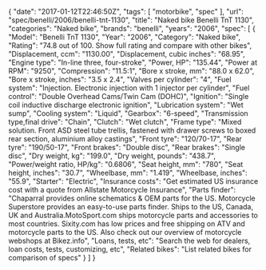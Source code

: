 {
    "date": "2017-01-12T22:46:50Z",
    "tags": [
        "motorbike",
        "spec"
    ],
    "url": "spec\/benelli\/2006\/benelli-tnt-1130",
    "title": "Naked bike Benelli TnT 1130",
    "categories": "Naked bike",
    "brands": "benelli",
    "years": "2006",
    "spec": [
        {
            "Model": "Benelli TnT 1130",
            "Year": "2006",
            "Category": "Naked bike",
            "Rating": "74.8 out of 100. Show full rating and compare with other bikes",
            "Displacement, ccm": "1130.00",
            "Displacement, cubic inches": "68.95",
            "Engine type": "In-line three, four-stroke",
            "Power, HP": "135.44",
            "Power at RPM": "9250",
            "Compression": "11.5:1",
            "Bore x stroke, mm": "88.0 x 62.0",
            "Bore x stroke, inches": "3.5 x 2.4",
            "Valves per cylinder": "4",
            "Fuel system": "Injection.  Electronic injection             with 1 injector per cylinder",
            "Fuel control": "Double Overhead Cams\/Twin Cam (DOHC)",
            "Ignition": "Single coil inductive discharge electronic ignition",
            "Lubrication system": "Wet sump",
            "Cooling system": "Liquid",
            "Gearbox": "6-speed",
            "Transmission type,final drive": "Chain",
            "Clutch": "Wet clutch",
            "Frame type": "Mixed solution. Front ASD steel tube trellis, fastened with drawer               screws to boxed rear section, aluminium alloy castings",
            "Front tyre": "120\/70-17",
            "Rear tyre": "190\/50-17",
            "Front brakes": "Double disc",
            "Rear brakes": "Single disc",
            "Dry weight, kg": "199.0",
            "Dry weight, pounds": "438.7",
            "Power\/weight ratio, HP\/kg": "0.6806",
            "Seat height, mm": "780",
            "Seat height, inches": "30.7",
            "Wheelbase, mm": "1.419",
            "Wheelbase, inches": "55.9",
            "Starter": "Electric",
            "Insurance costs": "Get estimated US insurance cost with a quote from Allstate Motorcycle Insurance",
            "Parts finder": "Chaparral provides online schematics & OEM parts for the US.   Motorcycle Superstore provides an easy-to-use parts finder. Ships to the US, Canada, UK and Australia.MotoSport.com ships motorcycle parts and accessories to most countries.    Sixity.com has low prices and free shipping on ATV and motorcycle parts to the US. Also check out our overview of motorcycle webshops at Bikez.info",
            "Loans, tests, etc": "Search the web for dealers, loan costs, tests, customizing, etc",
            "Related bikes": "List related bikes for comparison of specs"
        }
    ]
}
